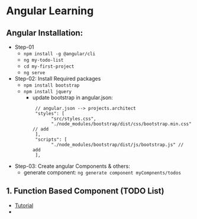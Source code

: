 # Angular Learning

## Angular Installation:
- Step-01
  - `npm install -g @angular/cli`
  - `ng my-todo-list`
  - `cd my-first-project`
  - `ng serve`
- Step-02: Install Required packages
  - `npm install bootstrap`
  - `npm install jquery`
    - update bootstrap in angular.json:
       ```
        // angular.json --> projects.architect
        "styles": [
              "src/styles.css",
              "./node_modules/bootstrap/dist/css/bootstrap.min.css" // add
        ],
        "scripts": [
              "./node_modules/bootstrap/dist/js/bootstrap.js" // add
        ],
        ```
- Step-03: Create angular Components & others:
  - generate component: `ng generate component myCompnents/todos`

## 1. Function Based Component (TODO List)
- [Tutorial](https://www.youtube.com/watch?v=0LhBvp8qpro)
- 